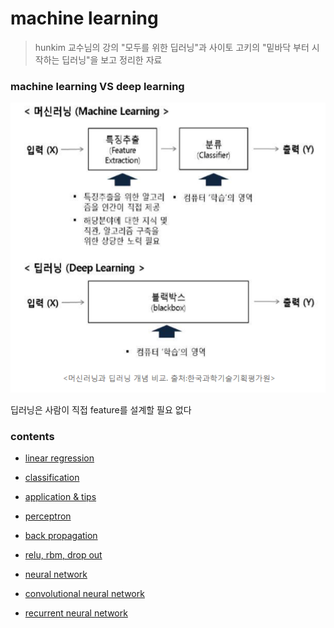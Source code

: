# machine learning

> hunkim 교수님의 강의 "모두를 위한 딥러닝"과 사이토 고키의 "밑바닥 부터 시작하는 딥러닝"을 보고 정리한 자료





### machine learning VS deep learning



![01](./01.png)



딥러닝은 사람이 직접 feature를 설계할 필요 없다



### contents



* [linear regression](./linearRegression)



* [classification](./classification)



* [application & tips](./application&tips)



* [perceptron](./perceptron)



* [back propagation](./backpropagation)



* [relu, rbm, drop out](./relu)



* [neural network](./nn)



* [convolutional neural network](./cnn)



* [recurrent neural network](./rnn)















